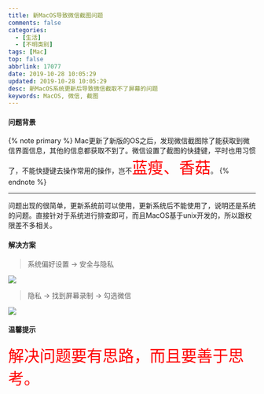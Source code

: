```yaml
---
title: 新MacOS导致微信截图问题
comments: false
categories:
  - [生活]
  - [不明类别]
tags: [Mac]
top: false
abbrlink: 17077
date: 2019-10-28 10:05:29
updated: 2019-10-28 10:05:29
desc: 新MacOS系统更新后导致微信截取不了屏幕的问题
keywords: MacOS, 微信, 截图
---
```

#### 问题背景


{% note primary %}
Mac更新了新版的OS之后，发现微信截图除了能获取到微信界面信息，其他的信息都获取不到了。微信设置了截图的快捷键，平时也用习惯了，不能快捷键去操作常用的操作，岂不<font color='red' size=6.5>蓝瘦、香菇</font>。
{% endnote %}

<!--more-->
<hr />

问题出现的很简单，更新系统前可以使用，更新系统后不能使用了，说明还是系统的问题。直接针对于系统进行排查即可，而且MacOS基于unix开发的，所以跟权限差不多相关。

#### 解决方案

> 系统偏好设置 -> 安全与隐私

![](shezhi.png)

> 隐私 -> 找到屏幕录制 -> 勾选微信

![](anquanyuyinsi.png)

#### 温馨提示

<font color='red' size=6.5>解决问题要有思路，而且要善于思考。</font>
